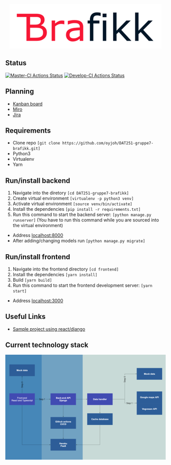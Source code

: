 <p align="center">
  <img src="/assets/images/brafikk.png" class="center" height="140"/>
</p>

## Status
[![Master-CI Actions Status](https://github.com/oyjoh/DAT251-gruppe7-brafikk/workflows/django-master/badge.svg)](https://github.com/oyjoh/DAT251-gruppe7-brafikk/actions)
[![Develop-CI Actions Status](https://github.com/oyjoh/DAT251-gruppe7-brafikk/workflows/django-develop/badge.svg)](https://github.com/oyjoh/DAT251-gruppe7-brafikk/actions)

## Planning
- [Kanban board](https://github.com/oyjoh/DAT251-gruppe7-brafikk/projects/1)
- [Miro](https://miro.com/welcome/Ddp1pEl55pSpgQHEHqi676VSzTMRVSdOospUS44sKPiLzDjnuVT7OLJnaKSHkO2W)
- [Jira](https://brafikk.atlassian.net/jira/software/projects/BRAFIKK/boards/1)

## Requirements
* Clone repo ```[git clone https://github.com/oyjoh/DAT251-gruppe7-brafikk.git]```
* Python3
* Virtualenv
* Yarn

## Run/install backend
1. Navigate into the diretory ```[cd DAT251-gruppe7-brafikk]```
2. Create virtual environment ```[virtualenv -p python3 venv]```
3. Activate virtual environment ```[source venv/bin/activate]```
4. Install the dependencies ```[pip install -r requirements.txt]```
5. Run this command to start the backend server: ```[python manage.py runserver]``` (You have to run this command while you are sourced into the virtual environment)
* Address [localhost:8000](http://localhost:8000)
* After adding/changing models run ```[python manage.py migrate]```

## Run/install frontend
1. Navigate into the frontend directory ```[cd frontend]```
2. Install the dependencies ```[yarn install]```
3. Build ```[yarn build]``` 
4. Run this command to start the frontend development server: ```[yarn start]``` 
* Address [localhost:3000](http://localhost:3000)

## Useful Links
* [Sample project using react/django](https://librenepal.com/article/django-and-create-react-app-together-on-heroku/)

## Current technology stack
![Stack](/assets/images/temp_stack.png)

